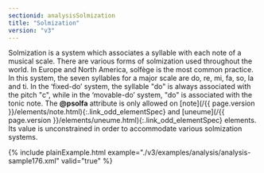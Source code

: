 ```yaml
---
sectionid: analysisSolmization
title: "Solmization"
version: "v3"
---
```




Solmization is a system which associates a syllable with each note of a musical scale.
There are various forms of solmization used throughout the world. In Europe and North
America, solfège is the most common practice. In this system, the seven syllables
for a
major scale are do, re, mi, fa, so, la and ti. In the ‘fixed-do’ system,
the syllable "do" is always associated with the pitch "c", while in the
‘movable-do’ system, "do" is associated with the tonic note. The
**@psolfa** attribute is only allowed on [note](/{{ page.version }}/elements/note.html){:.link_odd_elementSpec} and [uneume](/{{ page.version }}/elements/uneume.html){:.link_odd_elementSpec} elements. Its value is unconstrained in order to accommodate
various solmization systems.

{% include plainExample.html example="./v3/examples/analysis/analysis-sample176.xml" valid="true" %}

